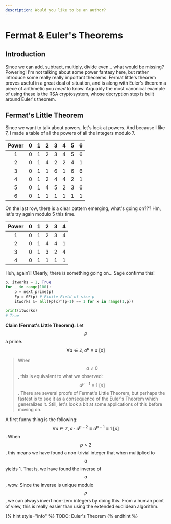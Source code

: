 ```yaml
---
description: Would you like to be an author?
---
```


# Fermat & Euler's Theorems

## Introduction

Since we can add, subtract, multiply, divide even... what would be missing? Powering! I'm not talking about some power fantasy here, but rather introduce some really really important theorems. Fermat little's theorem proves useful in a great deal of situation, and is along with Euler's theorem a piece of arithmetic you _need_ to know. Arguably the most canonical example of using these is the RSA cryptosystem, whose decryption step is built around Euler's theorem.

## Fermat's Little Theorem

Since we want to talk about powers, let's look at powers. And because I like 7, I made a table of all the powers of all the integers modulo 7.

| Power | 0 | 1 | 2 | 3 | 4 | 5 | 6 |
| :---: | :---: | :---: | :---: | :---: | :---: | :---: | :---: |
| 1 | 0 | 1 | 2 | 3 | 4 | 5 | 6 |
| 2 | 0 | 1 | 4 | 2 | 2 | 4 | 1 |
| 3 | 0 | 1 | 1 | 6 | 1 | 6 | 6 |
| 4 | 0 | 1 | 2 | 4 | 4 | 2 | 1 |
| 5 | 0 | 1 | 4 | 5 | 2 | 3 | 6 |
| 6 | 0 | 1 | 1 | 1 | 1 | 1 | 1 |

On the last row, there is a clear pattern emerging, what's going on??? Hm, let's try again modulo 5 this time.

| Power | 0 | 1 | 2 | 3 | 4 |
| :---: | :---: | :---: | :---: | :---: | :---: |
| 1 | 0 | 1 | 2 | 3 | 4 |
| 2 | 0 | 1 | 4 | 4 | 1 |
| 3 | 0 | 1 | 3 | 2 | 4 |
| 4 | 0 | 1 | 1 | 1 | 1 |

Huh, again?! Clearly, there is something going on... Sage confirms this!

```python
p, itworks = 1, True
for _ in range(100):
    p = next_prime(p)
    Fp = GF(p) # Finite Field of size p
    itworks &= all(Fp(x)^(p-1) == 1 for x in range(1,p))

print(itworks)
# True
```

**Claim \(Fermat's Little Theorem\):** Let$$p$$a prime.$$\forall a\in\mathbb Z, a^p\equiv a~[p]$$

> When$$a\neq 0$$, this is equivalent to what we observed:$$a^{p-1}\equiv 1~[n]$$. There are several proofs of Fermat's Little Theorem, but perhaps the fastest is to see it as a consequence of the Euler's Theorem which generalizes it. Still, let's look a bit at some applications of this before moving on.

A first funny thing is the following:$$\forall a\in\mathbb Z, a\cdot a^{p-2}\equiv a^{p-1}\equiv 1~[p]$$. When$$p>2$$, this means we have found a non-trivial integer that when multiplied to$$a$$yields 1. That is, we have found the inverse of$$a$$, wow. Since the inverse is unique modulo$$p$$, we can always invert non-zero integers by doing this. From a human point of view, this is really easier than using the extended euclidean algorithm.

{% hint style="info" %}
TODO: Euler's Theorem
{% endhint %}



